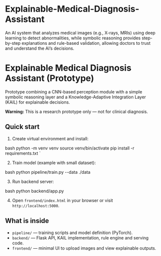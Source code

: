 # Explainable-Medical-Diagnosis-Assistant
An AI system that analyzes medical images (e.g., X-rays, MRIs) using deep learning to detect abnormalities, while symbolic reasoning provides step-by-step explanations and rule-based validation, allowing doctors to trust and understand the AI’s decisions.
# Explainable Medical Diagnosis Assistant (Prototype)

Prototype combining a CNN-based perception module with a simple symbolic reasoning layer and a Knowledge-Adaptive Integration Layer (KAIL) for explainable decisions.

**Warning:** This is a research prototype only — not for clinical diagnosis.

## Quick start

1. Create virtual environment and install:

bash
python -m venv venv
source venv/bin/activate
pip install -r requirements.txt
`

2. Train model (example with small dataset):

bash
python pipeline/train.py --data ./data

3. Run backend server:

bash
python backend/app.py


4. Open `frontend/index.html` in your browser or visit `http://localhost:5000`.

## What is inside

* `pipeline/` — training scripts and model definition (PyTorch).
* `backend/` — Flask API, KAIL implementation, rule engine and serving code.
* `frontend/` — minimal UI to upload images and view explainable outputs.
